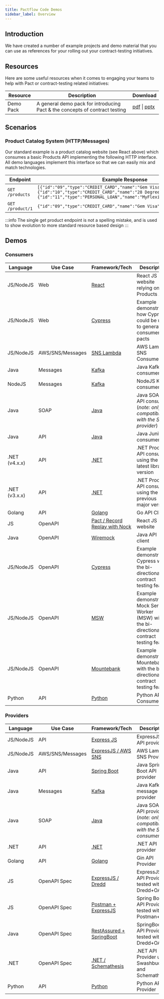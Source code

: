 ```yaml
---
title: Pactflow Code Demos
sidebar_label: Overview
---
```


## Introduction

We have created a number of example projects and demo material that you can use as references for your rolling out your contract-testing initiatives.

## Resources

Here are some useful resources when it comes to engaging your teams to help with Pact or contract-testing related initiatives:

| Resource  | Description                                                                 | Download                                                                                                                                               |
| --------- | --------------------------------------------------------------------------- | ------------------------------------------------------------------------------------------------------------------------------------------------------ |
| Demo Pack | A general demo pack for introducing Pact & the concepts of contract testing | <a href="/resources/pactflow-demo-pack_2020.pdf" target="_blank">pdf</a> \| <a href="/resources/pactflow-demo-pack_2020.pptx" target="_blank">pptx</a> |

## Scenarios

### Product Catalog System (HTTP/Messages)

Our standard example is a product catalog website (see React above) which consumes a basic Products API implementing the following HTTP interface. All demo languages implement this interface so that we can easily mix and match technologies.

| Endpoint         | Example Response                                                                                                                                                                                                |
| ---------------- | --------------------------------------------------------------------------------------------------------------------------------------------------------------------------------------------------------------- |
| `GET /products`  | `[{"id":"09","type":"CREDIT_CARD","name":"Gem Visa","version":"v1"},{"id":"10","type":"CREDIT_CARD","name":"28 Degrees","version":"v1"},{"id":"11","type":"PERSONAL_LOAN","name":"MyFlexiPay","version":"v2"}]` |
| `GET /product/1` | `{"id":"09","type":"CREDIT_CARD","name":"Gem Visa","version":"v1"}`                                                                                                                                             |

:::info
The single get product endpoint is not a spelling mistake, and is used to show evolution to more standard resource based design
:::

## Demos

### Consumers

| Language      | Use Case         | Framework/Tech                                                                        | Description                                                                                      |
| ------------- | ---------------- | ------------------------------------------------------------------------------------- | ------------------------------------------------------------------------------------------------ |
| JS/NodeJS     | Web              | [React](/docs/examples/js/consumer)                                                   | React JS website relying on a Products API                                                       |
| JS/NodeJS     | Web              | [Cypress](/docs/examples/cypress)                                                     | Example demonstrating how Cypress could be used to generate consumer pacts                       |
| JS/NodeJS     | AWS/SNS/Messages | [SNS Lambda](/docs/examples/aws/sns/consumer)                                         | AWS Lambda SNS Consumer                                                                          |
| Java          | Messages         | [Kafka](/docs/examples/kafka/java/consumer)                                           | Java Kafka consumer                                                                              |
| NodeJS        | Messages         | [Kafka](/docs/examples/kafka/js/consumer)                                             | NodeJS Kafka consumer                                                                            |
| Java          | SOAP             | [Java](/docs/examples/soap/java/consumer)                                             | Java SOAP API consumer (_note: only compatible with the SOAP provider_)                          |
| Java          | API             | [Java](/docs/examples/java/consumer/junit)                                             | Java Junit consumer                         |
| .NET (v4.x.x) | API              | [.NET](/docs/examples/bi-directional/consumer/dotnet/)                                | .NET Products API consumer using the latest library version                                      |
| .NET (v3.x.x) | API              | [.NET](/docs/examples/dotnet/consumer)                                                | .NET Products API consumer using the previous major version                                      |
| Golang        | API              | [Golang](/docs/examples/golang/consumer)                                              | Go API Client                                                                                    |
| JS            | OpenAPI          | [Pact / Record Replay with Nock](/docs/examples/bi-directional/consumer/recordreplay) | React JS website                                                                                 |
| Java          | OpenAPI          | [Wiremock](/docs/examples/bi-directional/consumer/wiremock/)                            | Java API client                                                                                  |
| JS/NodeJS     | OpenAPI          | [Cypress](/docs/examples/bi-directional/consumer/cypress/)                            | Example demonstrating Cypress with the bi-directional contract testing feature                   |
| JS/NodeJS     | OpenAPI          | [MSW](/docs/examples/bi-directional/consumer/msw/)                                    | Example demonstrating Mock Service Worker (MSW) with the bi-directional contract testing feature |
| JS/NodeJS     | OpenAPI          | [Mountebank](/docs/examples/bi-directional/consumer/mountbank/)                                    | Example demonstrating Mountebank with the bi-directional contract testing feature |
| Python    | API          | [Python](/docs/examples/python/consumer/)                                    | Python API Consumer |

### Providers

| Language  | Use Case         | Framework/Tech                                                                 | Description                                                             |
| --------- | ---------------- | ------------------------------------------------------------------------------ | ----------------------------------------------------------------------- |
| JS/NodeJS | API              | [Express JS](/docs/examples/js/provider)                                       | ExpressJS API provider                                                  |
| JS/NodeJS | AWS/SNS/Messages | [ExpressJS / AWS SNS](/docs/examples/aws/sns/provider)                         | AWS Lambda SNS Provider                                                 |
| Java      | API              | [Spring Boot](/docs/examples/java/provider-springboot)                         | Java Spring Boot API provider                                           |
| Java      | Messages         | [Kafka](/docs/examples/kafka/java/provider)                                    | Java Kafka message provider                                             |
| Java      | SOAP             | [Java](/docs/examples/soap/java/provider)                                      | Java SOAP API provider (_note: only compatible with the SOAP consumer_) |
| .NET      | API              | [.NET](/docs/examples/dotnet/provider)                                         | .NET API provider                                                       |
| Golang    | API              | [Golang](/docs/examples/golang/provider)                                       | Gin API Provider                                                        |
| JS        | OpenAPI Spec     | [ExpressJS / Dredd](/docs/examples/bi-directional/provider/dredd)              | ExpressJS API Provider tested with Dredd+OAS                            |
| JS        | OpenAPI Spec     | [Postman + ExpressJS](/docs/examples/bi-directional/provider/postman)          | Spring Boot API Provider tested with Postman+OAS                        |
| Java      | OpenAPI Spec     | [RestAssured + SpringBoot](/docs/examples/bi-directional/provider/restassured) | SpringBoot API Provider tested with Dredd+OAS                           |
| .NET      | OpenAPI Spec     | [.NET / Schemathesis](/docs/examples/bi-directional/provider/dotnet/)          | .NET API Provider using Swashbuckle and Schemathesis                    |
| Python    | API          | [Python](/docs/examples/python/provider/)                                    | Python API Provider |

